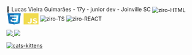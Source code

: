 📕 Lucas Vieira Guimarães - 17y - junior dev - Joinville SC  <img align="center" alt="ziro-HTML" height="30" width="40" src="https://cdn.jsdelivr.net/gh/devicons/devicon/icons/html5/html5-original.svg">
  <img align="center" alt="ziro-CSS" height="30" width="40" src="https://raw.githubusercontent.com/devicons/devicon/master/icons/css3/css3-original.svg">
  <img align="center" alt="ziro-Js" height="30" width="40" src="https://raw.githubusercontent.com/devicons/devicon/master/icons/javascript/javascript-plain.svg">
  <img align="center" alt="ziro-TS" height="30" width="40" src="https://cdn.jsdelivr.net/gh/devicons/devicon/icons/typescript/typescript-original.svg">
  <img align="center" alt="ziro-REACT" height="30" width="40" src="https://cdn.jsdelivr.net/gh/devicons/devicon/icons/react/react-original.svg">

<a href="https://github.com/Zzziiro">
  <img height="180em" src="https://github-readme-stats-sigma-five.vercel.app/api?username=Zzziiro&show_icons=true&theme=midnight-purple&include_all_commits=false&count_private=true"/>
  <img height="180em" src="https://github-readme-stats-sigma-five.vercel.app/api/top-langs/?username=Zzziiro&layout=compact&langs_count=7&theme=midnight-purple"/>

![cats-kittens](https://user-images.githubusercontent.com/83874799/215870303-4a3cb6c3-9bd0-4a85-be11-5a876f8e294f.gif)  
